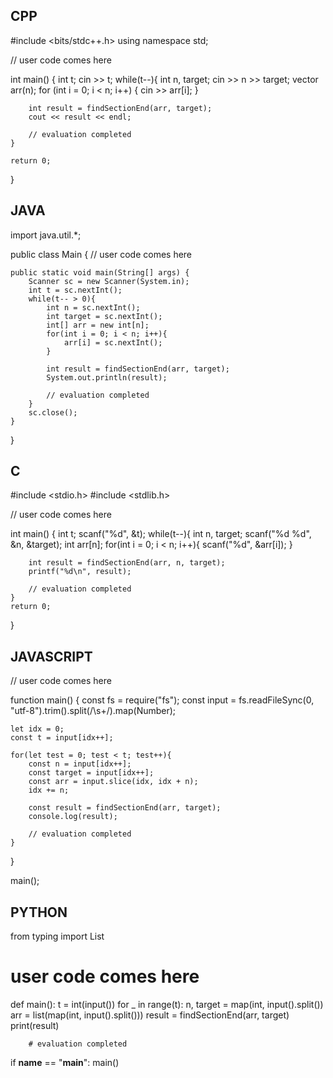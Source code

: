 ## CPP

#include <bits/stdc++.h>
using namespace std;

// user code comes here

int main() {
    int t;
    cin >> t;
    while(t--){
        int n, target;
        cin >> n >> target;
        vector<int> arr(n);
        for (int i = 0; i < n; i++) {
            cin >> arr[i];
        }

        int result = findSectionEnd(arr, target);
        cout << result << endl;

        // evaluation completed
    }

    return 0;
}

## JAVA

import java.util.*;

public class Main {
    // user code comes here

    public static void main(String[] args) {
        Scanner sc = new Scanner(System.in);
        int t = sc.nextInt();
        while(t-- > 0){
            int n = sc.nextInt();
            int target = sc.nextInt();
            int[] arr = new int[n];
            for(int i = 0; i < n; i++){
                arr[i] = sc.nextInt();
            }

            int result = findSectionEnd(arr, target);
            System.out.println(result);

            // evaluation completed
        }
        sc.close();
    }
}

## C

#include <stdio.h>
#include <stdlib.h>

// user code comes here

int main() {
    int t;
    scanf("%d", &t);
    while(t--){
        int n, target;
        scanf("%d %d", &n, &target);
        int arr[n];
        for(int i = 0; i < n; i++){
            scanf("%d", &arr[i]);
        }

        int result = findSectionEnd(arr, n, target);
        printf("%d\n", result);

        // evaluation completed
    }
    return 0;
}

## JAVASCRIPT

// user code comes here

function main() {
    const fs = require("fs");
    const input = fs.readFileSync(0, "utf-8").trim().split(/\s+/).map(Number);

    let idx = 0;
    const t = input[idx++];

    for(let test = 0; test < t; test++){
        const n = input[idx++];
        const target = input[idx++];
        const arr = input.slice(idx, idx + n);
        idx += n;

        const result = findSectionEnd(arr, target);
        console.log(result);

        // evaluation completed
    }
}

main();

## PYTHON

from typing import List

# user code comes here

def main():
    t = int(input())
    for _ in range(t):
        n, target = map(int, input().split())
        arr = list(map(int, input().split()))
        result = findSectionEnd(arr, target)
        print(result)

        # evaluation completed

if __name__ == "__main__":
    main()
